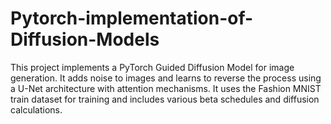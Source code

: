 # Pytorch-implementation-of-Diffusion-Models
This project implements a PyTorch Guided Diffusion Model for image generation. It adds noise to images and learns to reverse the process using a U-Net architecture with attention mechanisms. It uses the Fashion MNIST train dataset for training and includes various beta schedules and diffusion calculations.
